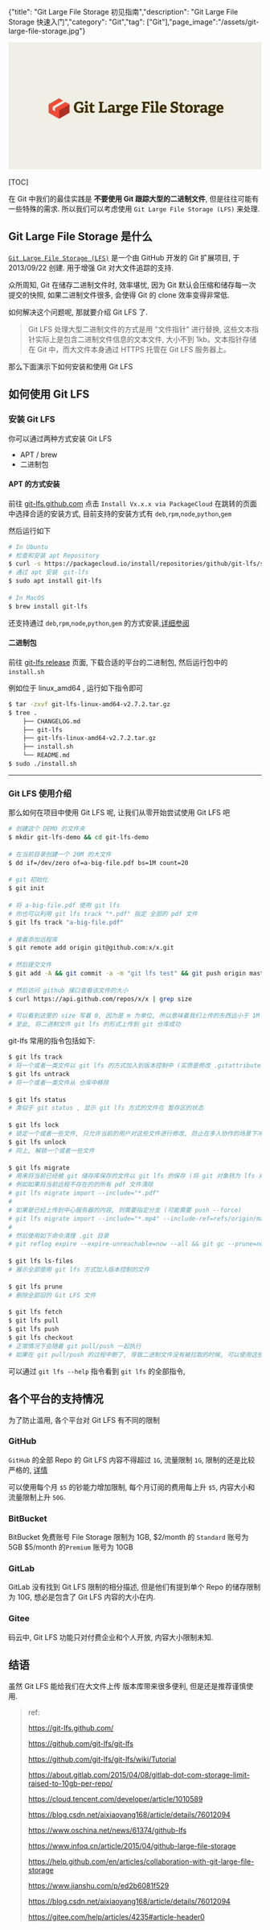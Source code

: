 {"title": "Git Large File Storage 初见指南","description": "Git Large File Storage 快速入门","category": "Git","tag": ["Git"],"page_image":"/assets/git-large-file-storage.jpg"}

![](/assets/git-large-file-storage.jpg)

[TOC]

在 Git 中我们的最佳实践是 **不要使用 Git 跟踪大型的二进制文件**, 但是往往可能有一些特殊的需求. 所以我们可以考虑使用 `Git Large File Storage (LFS)` 来处理.

## Git Large File Storage 是什么

[`Git Large File Storage (LFS)`](https://github.com/git-lfs/git-lfs) 是一个由 GitHub 开发的 Git 扩展项目, 于 2013/09/22 创建. 用于增强 Git 对大文件追踪的支持.

众所周知, Git 在储存二进制文件时, 效率堪忧, 因为 Git 默认会压缩和储存每一次提交的快照, 如果二进制文件很多, 会使得 Git 的 clone 效率变得非常低.

如何解决这个问题呢, 那就要介绍 Git LFS 了.
> Git LFS 处理大型二进制文件的方式是用 "文件指针" 进行替换, 这些文本指针实际上是包含二进制文件信息的文本文件, 大小不到 1kb。文本指针存储在 Git 中，而大文件本身通过 HTTPS 托管在 Git LFS 服务器上。

那么下面演示下如何安装和使用 Git LFS

## 如何使用 Git LFS

### 安装 Git LFS

你可以通过两种方式安装 Git LFS

* APT / brew
* 二进制包

#### APT 的方式安装

前往 [git-lfs.github.com](https://git-lfs.github.com/) 点击 `Install Vx.x.x via PackageCloud` 在跳转的页面中选择合适的安装方式, 目前支持的安装方式有 `deb`,`rpm`,`node`,`python`,`gem`

然后运行如下

```bash
# In Ubuntu
# 检查和安装 apt Repository
$ curl -s https://packagecloud.io/install/repositories/github/git-lfs/script.deb.sh | sudo bash
# 通过 apt 安装　git-lfs
$ sudo apt install git-lfs

# In MacOS
$ brew install git-lfs
```

还支持通过 `deb`,`rpm`,`node`,`python`,`gem` 的方式安装,[详细参阅](https://packagecloud.io/github/git-lfs/install)

#### 二进制包

前往 [git-lfs release](https://github.com/git-lfs/git-lfs/releases) 页面, 下载合适的平台的二进制包, 然后运行包中的 `install.sh`

例如位于 linux_amd64 , 运行如下指令即可

```bash
$ tar -zxvf git-lfs-linux-amd64-v2.7.2.tar.gz
$ tree .
    ├── CHANGELOG.md
    ├── git-lfs
    ├── git-lfs-linux-amd64-v2.7.2.tar.gz
    ├── install.sh
    └── README.md
$ sudo ./install.sh
```

-----

### Git LFS 使用介绍

那么如何在项目中使用 Git LFS 呢, 让我们从零开始尝试使用 Git LFS 吧

```bash
# 创建这个 DEMO 的文件夹
$ mkdir git-lfs-demo && cd git-lfs-demo

# 在当前目录创建一个 20M 的大文件
$ dd if=/dev/zero of=a-big-file.pdf bs=1M count=20

# git 初始化
$ git init

# 将 a-big-file.pdf 使用 git lfs
# 你也可以利用 git lfs track "*.pdf" 指定 全部的 pdf 文件
$ git lfs track "a-big-file.pdf"

# 接着添加远程库
$ git remote add origin git@github.com:x/x.git

# 然后提交文件
$ git add -A && git commit -a -m "git lfs test" && git push origin master

# 然后访问 github 接口查看该文件的大小
$ curl https://api.github.com/repos/x/x | grep size

# 可以看到这里的 size 写着 0, 因为是 m 为单位, 所以意味着我们上传的东西远小于 1M
# 至此, 将二进制文件 git lfs 的形式上传到 git 仓库成功
```

git-lfs 常用的指令包括如下:

```bash
$ git lfs track
# 将一个或者一类文件以 git lfs 的方式加入到版本控制中 (实质是修改 .gitattributes 文件)
$ git lfs untrack
# 将一个或者一类文件从 仓库中移除

$ git lfs status
# 类似于 git status , 显示 git lfs 方式的文件在 暂存区的状态

$ git lfs lock
# 锁定一个或者一些文件, 只允许当前的用户对这些文件进行修改, 防止在多人协作的场景下冲突
$ git lfs unlock
# 同上, 解锁一个或者一些文件

$ git lfs migrate
# 用来将当前已经被 git 储存库保存的文件以 git lfs 的保存 (将 git 对象转为 lfs 对象)
# 例如如果将当前远程不存在的的所有 pdf 文件清除
# git lfs migrate import --include="*.pdf"
#
# 如果是已经上传到中心服务器的内容, 则需要指定分支 (可能需要 push --force)
# git lfs migrate import --include="*.mp4" --include-ref=refs/origin/master --include-ref=refs/origin/dev --include-ref=refs/origin/test
#
# 然后使用如下命令清理 .git 目录
# git reflog expire --expire-unreachable=now --all && git gc --prune=now

$ git lfs ls-files
# 展示全部使用 git lfs 方式加入版本控制的文件

$ git lfs prune
# 删除全部旧的 Git LFS 文件

$ git lfs fetch
$ git lfs pull
$ git lfs push
$ git lfs checkout
# 正常情况下会随着 git pull/push 一起执行
# 如果在 git pull/push 的过程中断了, 导致二进制文件没有被拉取的时候, 可以使用这些命令
```

可以通过 `git lfs --help` 指令看到 `git lfs` 的全部指令,

## 各个平台的支持情况

为了防止滥用, 各个平台对 Git LFS 有不同的限制

### GitHub

`GitHub` 的全部 Repo 的 Git LFS 内容不得超过 `1G`, 流量限制 `1G`, 限制的还是比较严格的, [详情](https://github.com/settings/billing)

可以使用每个月 `$5` 的钞能力增加限制, 每个月订阅的费用每上升 `$5`, 内容大小和流量限制上升 `50G`.

### BitBucket

BitBucket 免费账号 File Storage 限制为 1GB, $2/month 的 `Standard` 账号为 5GB $5/month 的`Premium` 账号为 10GB

### GitLab

GitLab 没有找到 Git LFS 限制的相分描述, 但是他们有提到单个 Repo 的储存限制为 10G, 想必是包含了 Git LFS 内容的大小在内.

### Gitee

码云中, Git LFS 功能只对付费企业和个人开放, 内容大小限制未知.

## 结语

虽然 Git LFS 能给我们在大文件上传 版本库带来很多便利, 但是还是推荐谨慎使用.


> ref:
> 
> https://git-lfs.github.com/
>
> https://github.com/git-lfs/git-lfs
>
> https://github.com/git-lfs/git-lfs/wiki/Tutorial
> 
> https://about.gitlab.com/2015/04/08/gitlab-dot-com-storage-limit-raised-to-10gb-per-repo/
> 
> https://cloud.tencent.com/developer/article/1010589
> 
> https://blog.csdn.net/aixiaoyang168/article/details/76012094
> 
> https://www.oschina.net/news/61374/github-lfs
> 
> https://www.infoq.cn/article/2015/04/github-large-file-storage
> 
> https://help.github.com/en/articles/collaboration-with-git-large-file-storage
> 
> https://www.jianshu.com/p/ed2b6081f529
> 
> https://blog.csdn.net/aixiaoyang168/article/details/76012094
> 
> https://gitee.com/help/articles/4235#article-header0